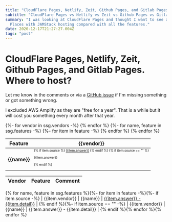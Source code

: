 ```yaml
---
title: "CloudFlare Pages, Netlify, Zeit, Github Pages, and Gitlab Pages.  Where to host for free?"
subtitle: "CloudFlare Pages vs Netlify vs Zeit vs Github Pages vs Gitlab Pages"
summary: "I was looking at CloudFlare Pages and thought I want to see all the
  Places with JAMStack hosting compared with all the features."
date: 2020-12-17T21:27:27.004Z
tags: "post"
---
```

<a name="top"></a>
# CloudFlare Pages, Netlify, Zeit, Github Pages, and Gitlab Pages.  Where to host?

Let me know in the comments or via a [GitHub issue](https://github.com/jacebenson/jace.pro/issues/new) if I'm missing something or got something wrong.

I excluded AWS Amplify as they are "free for a year".  That is a while but it will cost you something every month after that year.  

<table>
<thead>
  <th>Feature</th>
  {%- for vendor in ssg.vendors -%}
    <th>{{vendor}}</th>
  {% endfor %}
</thead>
<tbody>
  {%- for name, feature in ssg.features -%}
  <tr>
  <th style="text-align:left">{{name}}</th>
    {%- for item in feature -%}
  <td style="font-size:10px">
    {% if item.source %}
  <a title="{{item.detail}}" href="{{item.source}}">{{item.answer}}</a>
    {% endif %}
    {% if item.source == "" %}
  <p title="{{item.detail}}">{{item.answer}}<p>
    {% endif %}
  </td>
    {% endfor %}
  </tr>
  {% endfor %}
<tbody>
</table>


| Vendor | Feature | Comment |
| ----   | -----   | -----   |
{% for name, feature in ssg.features %}{%- for item in feature -%}{%- if item.source -%}
| {{item.vendor}} | {{name}} | [{{item.answer}} - {{item.detail}}]({{item.source}}) |
{% endif %}{%- if item.source == "" -%}
| {{item.vendor}} | {{name}} | {{item.answer}} - {{item.detail}} |
{% endif %}{% endfor %}{% endfor %}
